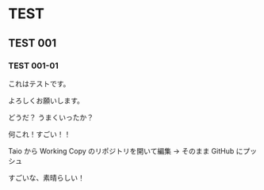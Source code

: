 # TEST
## TEST 001
### TEST 001-01

これはテストです。

よろしくお願いします。

どうだ？ うまくいったか？


何これ！すごい！！

Taio から Working Copy のリポジトリを開いて編集 → そのまま GitHub にプッシュ

すごいな、素晴らしい！